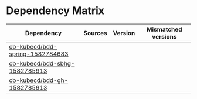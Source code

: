 # Dependency Matrix

Dependency | Sources | Version | Mismatched versions
---------- | ------- | ------- | -------------------
[cb-kubecd/bdd-spring-1582784683](https://github.com/cb-kubecd/bdd-spring-1582784683.git) |  | []() | 
[cb-kubecd/bdd-sbhg-1582785913](https://github.com/cb-kubecd/bdd-sbhg-1582785913.git) |  | []() | 
[cb-kubecd/bdd-gh-1582785913](https://github.com/cb-kubecd/bdd-gh-1582785913.git) |  | []() | 
